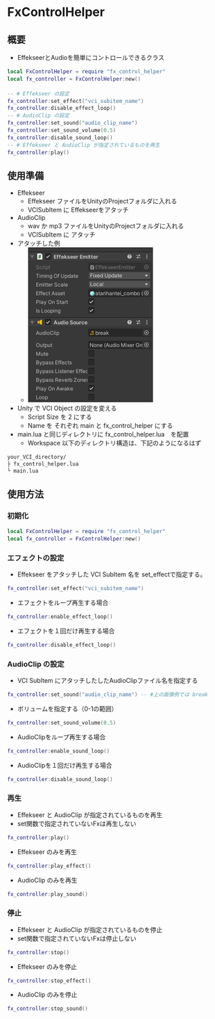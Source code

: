# FxControlHelper

## 概要

* EffekseerとAudioを簡単にコントロールできるクラス

```lua
local FxControlHelper = require "fx_control_helper"
local fx_controller = FxControlHelper:new()

-- # Effekseer の設定
fx_controller:set_effect("vci_subitem_name")
fx_controller:disable_effect_loop()
-- # AudioClip の設定
fx_controller:set_sound("audio_clip_name")
fx_controller:set_sound_volume(0.5)
fx_controller:disable_sound_loop()
-- # Effekseer と AudioClip が指定されているものを再生
fx_controller:play()
```

## 使用準備

* Effekseer
	* Effekseer ファイルをUnityのProjectフォルダに入れる
	* VCISubItem に Effekseerをアタッチ
* AudioClip
	* wav か mp3 ファイルをUnityのProjectフォルダに入れる
	* VCISubItem に アタッチ
* アタッチした例
	* ![](images/2021-05-21-02-03-13.png)
* Unity で VCI Object の設定を変える
	* Script Size を 2 にする
	* Name を それぞれ main と fx_control_helper にする
* main.lua と同じディレクトリに fx_control_helper.lua　を配置
	* Workspace 以下のディレクトリ構造は、下記のようになるはず
```
your_VCI_directory/
├ fx_control_helper.lua
└ main.lua
```

## 使用方法

### 初期化
```lua
local FxControlHelper = require "fx_control_helper"
local fx_controller = FxControlHelper:new()
```

### エフェクトの設定

* Effekseer をアタッチした VCI SubItem 名を set_effectで指定する。
```lua
fx_controller:set_effect("vci_subitem_name")
```
* エフェクトをループ再生する場合
```lua
fx_controller:enable_effect_loop()
```
* エフェクトを１回だけ再生する場合
```lua
fx_controller:disable_effect_loop()
```

### AudioClip の設定

* VCI SubItem にアタッチしたしたAudioClipファイル名を指定する

```lua
fx_controller:set_sound("audio_clip_name") -- #上の画像例では break
```

* ボリュームを指定する（0-1の範囲）
```lua
fx_controller:set_sound_volume(0.5)
```

* AudioClipをループ再生する場合
``` lua
fx_controller:enable_sound_loop()
```

* AudioClipを１回だけ再生する場合
``` lua
fx_controller:disable_sound_loop()
```

### 再生

* Effekseer と AudioClip が指定されているものを再生
* set関数で指定されていないFxは再生しない

```lua
fx_controller:play()
```

* Effekseer のみを再生
```lua
fx_controller:play_effect()
```

* AudioClip のみを再生
```lua
fx_controller:play_sound()
```

### 停止

* Effekseer と AudioClip が指定されているものを停止
* set関数で指定されていないFxは停止しない

```lua
fx_controller:stop()
```

* Effekseer のみを停止
```lua
fx_controller:stop_effect()
```

* AudioClip のみを停止
```lua
fx_controller:stop_sound()
```

